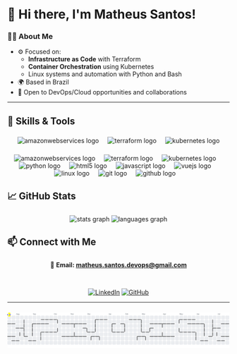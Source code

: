 <h1 align="left">👋 Hi there, I'm Matheus Santos!</h1>

### 🧑‍💻 About Me

- ⚙️ Focused on:
  - **Infrastructure as Code** with Terraform
  - **Container Orchestration** using Kubernetes
  - Linux systems and automation with Python and Bash
- 🌍 Based in Brazil
- 💼 Open to DevOps/Cloud opportunities and collaborations

***

<h2 align="left">🚀 Skills & Tools</h2>

###

<div align="center">
  <img src="https://img.shields.io/badge/Amazon AWS-232F3E?logo=amazonwebservices&logoColor=FF9900&style=for-the-badge" height="40" alt="amazonwebservices logo"  />
  <img width="12" />
  <img src="https://img.shields.io/badge/Terraform-7B42BC?logo=terraform&logoColor=white&style=for-the-badge" height="40" alt="terraform logo"  />
  <img width="12" />
  <img src="https://img.shields.io/badge/Kubernetes-326CE5?logo=kubernetes&logoColor=white&style=for-the-badge" height="40" alt="kubernetes logo"  />
</div>

###

<div align="center">
  <img src="https://skillicons.dev/icons?i=aws" height="40" alt="amazonwebservices logo"  />
  <img width="12" />
  <img src="https://cdn.simpleicons.org/terraform/7B42BC" height="40" alt="terraform logo"  />
  <img width="12" />
  <img src="https://skillicons.dev/icons?i=kubernetes" height="40" alt="kubernetes logo"  />
  <img width="12" />
  <img src="https://skillicons.dev/icons?i=py" height="40" alt="python logo"  />
  <img width="12" />
  <img src="https://skillicons.dev/icons?i=html" height="40" alt="html5 logo"  />
  <img width="12" />
  <img src="https://skillicons.dev/icons?i=js" height="40" alt="javascript logo"  />
  <img width="12" />
  <img src="https://skillicons.dev/icons?i=vue" height="40" alt="vuejs logo"  />
  <img width="12" />
  <img src="https://skillicons.dev/icons?i=linux" height="40" alt="linux logo"  />
  <img width="12" />
  <img src="https://skillicons.dev/icons?i=git" height="40" alt="git logo"  />
  <img width="12" />
  <img src="https://skillicons.dev/icons?i=github" height="40" alt="github logo"  />
  <img width="12" />
  <!-- <img src="https://skillicons.dev/icons?i=docker" height="40" alt="docker logo"  /> -->
</div>

###


<h2 align="left">📈 GitHub Stats</h2>

###

<div align="center">
  <img src="https://github-readme-stats.vercel.app/api?username=berilovania&hide_title=false&hide_rank=false&show_icons=true&include_all_commits=true&count_private=true&disable_animations=false&theme=merko&locale=en&hide_border=false&order=1" height="150" alt="stats graph"  />
  <img src="https://github-readme-stats.vercel.app/api/top-langs?username=berilovania&locale=en&hide_title=false&layout=compact&card_width=320&langs_count=5&theme=merko&hide_border=false&order=2" height="150" alt="languages graph"  />
</div>

###

<h2 align="left">📫 Connect with Me</h2>

###

<div align="center">

📧 **Email: <a href="mailto:matheus.santos.devops@gmail.com">matheus.santos.devops@gmail.com</a>**

<br>

[![LinkedIn](https://img.shields.io/badge/LinkedIn-blue?style=flat&logo=linkedin)](https://www.linkedin.com/in/matheus-santos-c/)
[![GitHub](https://img.shields.io/badge/GitHub-Profile-181717?style=flat&logo=github&logoColor=white)](https://github.com/berilovania)

</div>

---

###

<picture>
    <source media="(prefers-color-scheme: dark)" srcset="https://raw.githubusercontent.com/berilovania/berilovania/output/pacman-contribution-graph-dark.svg">
    <source media="(prefers-color-scheme: light)" srcset="https://raw.githubusercontent.com/berilovania/berilovania/output/pacman-contribution-graph.svg">
    <img alt="pacman contribution graph" src="https://raw.githubusercontent.com/berilovania/berilovania/output/pacman-contribution-graph.svg">
</picture>
